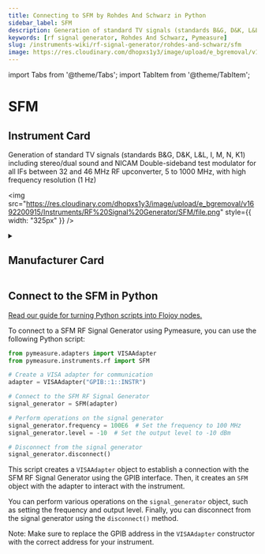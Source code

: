 ```yaml
---
title: Connecting to SFM by Rohdes And Schwarz in Python
sidebar_label: SFM
description: Generation of standard TV signals (standards B&G, D&K, L&L, I, M, N, K1) including stereo/dual sound and NICAMDouble-sideband test modulator for all IFs between 32 and 46 MHzRF upconverter, 5 to 1000 MHz, with high frequency resolution (1 Hz)
keywords: [rf signal generator, Rohdes And Schwarz, Pymeasure]
slug: /instruments-wiki/rf-signal-generator/rohdes-and-schwarz/sfm
image: https://res.cloudinary.com/dhopxs1y3/image/upload/e_bgremoval/v1692200915/Instruments/RF%20Signal%20Generator/SFM/file.png
---
```


import Tabs from '@theme/Tabs';
import TabItem from '@theme/TabItem';

# SFM

## Instrument Card

<div className="flex">

<div>

Generation of standard TV signals (standards B&G, D&K, L&L, I, M, N, K1) including stereo/dual sound and NICAM
Double-sideband test modulator for all IFs between 32 and 46 MHz
RF upconverter, 5 to 1000 MHz, with high frequency resolution (1 Hz)

</div>

<img src="https://res.cloudinary.com/dhopxs1y3/image/upload/e_bgremoval/v1692200915/Instruments/RF%20Signal%20Generator/SFM/file.png" style={{ width: "325px" }} />

</div>

<details>
<summary><h2>Manufacturer Card</h2></summary>

<img src="https://res.cloudinary.com/dhopxs1y3/image/upload/v1692139604/Instruments/Vendor%20Logos/RohdeSchwarz.png" style={{ width: "100%", objectFit: "cover" }} />

Rohde & Schwarz GmbH & Co KG is an international electronics group specializing in the fields of electronic test equipment, broadcast & media, cybersecurity, radiomonitoring and radiolocation, and radiocommunication. <a href="https://www.rohde-schwarz.com/ca/home_48230.html">Website</a>.

<ul>
  <li>Headquarters: Munich, Germany</li>
  <li>Yearly Revenue (millions, USD): 2500.0</li>
</ul>
</details>

## Connect to the SFM in Python

[Read our guide for turning Python scripts into Flojoy nodes.](https://docs.flojoy.ai/custom-nodes/creating-custom-node/)


<Tabs>
<TabItem value="Pymeasure" label="Pymeasure">

To connect to a SFM RF Signal Generator using Pymeasure, you can use the following Python script:

```python
from pymeasure.adapters import VISAAdapter
from pymeasure.instruments.rf import SFM

# Create a VISA adapter for communication
adapter = VISAAdapter("GPIB::1::INSTR")

# Connect to the SFM RF Signal Generator
signal_generator = SFM(adapter)

# Perform operations on the signal generator
signal_generator.frequency = 100E6  # Set the frequency to 100 MHz
signal_generator.level = -10  # Set the output level to -10 dBm

# Disconnect from the signal generator
signal_generator.disconnect()
```

This script creates a `VISAAdapter` object to establish a connection with the SFM RF Signal Generator using the GPIB interface. Then, it creates an `SFM` object with the adapter to interact with the instrument.

You can perform various operations on the `signal_generator` object, such as setting the frequency and output level. Finally, you can disconnect from the signal generator using the `disconnect()` method.

Note: Make sure to replace the GPIB address in the `VISAAdapter` constructor with the correct address for your instrument.

</TabItem>
</Tabs>